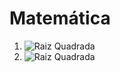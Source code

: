 # Matemática

1. ![Raiz Quadrada](https://www.youtube.com/watch?v=T4JOIf5Sj2w)
2. ![Raiz Quadrada](https://www.youtube.com/watch?v=7kd_3Ngzggc)